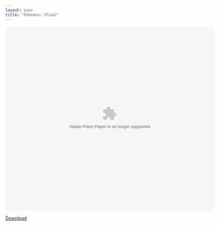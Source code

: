```yaml
---
layout: game
title: "Pokemon: Flash"
---
```


<object width="100" height="100">
<embed src="pokemon_flash_version.swf" flashvars="" base="" quality="high" allowscriptaccess="always" allowfullscreen="true" bgcolor="" wmode="window" width="650" height="575" type="application/x-shockwave-flash" pluginspage="http://www.macromedia.com/go/getflashplayer">
</object>

<a href="pokemon_flash_version.swf" download class="btn btn-outline-dark">Download</a>
